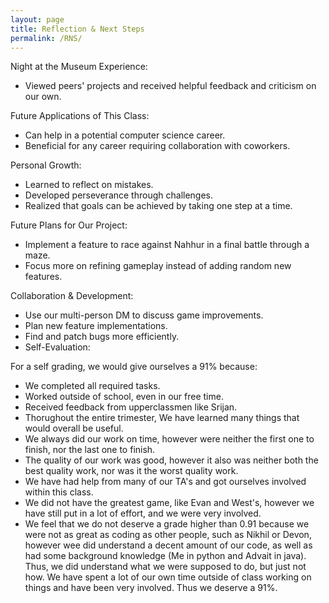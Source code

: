 ```yaml
---
layout: page
title: Reflection & Next Steps
permalink: /RNS/
---
```

Night at the Museum Experience:

- Viewed peers' projects and received helpful feedback and criticism on our own.

Future Applications of This Class:

- Can help in a potential computer science career.
- Beneficial for any career requiring collaboration with coworkers.

Personal Growth:

- Learned to reflect on mistakes.
- Developed perseverance through challenges.
- Realized that goals can be achieved by taking one step at a time.

Future Plans for Our Project:

- Implement a feature to race against Nahhur in a final battle through a maze.
- Focus more on refining gameplay instead of adding random new features.

Collaboration & Development:

- Use our multi-person DM to discuss game improvements.
- Plan new feature implementations.
- Find and patch bugs more efficiently.
- Self-Evaluation:

For a self grading, we would give ourselves a 91% because:

- We completed all required tasks.
- Worked outside of school, even in our free time.
- Received feedback from upperclassmen like Srijan.
- Thorughout the entire trimester, We have learned many things that would overall be useful. 
- We always did our work on time, however were neither the first one to finish, nor the last one to finish. 
- The quality of our work was good, however it also was neither both the best quality work, nor was it the worst quality work.
- We have had help from many of our TA's and got ourselves involved within this class.
- We did not have the greatest game, like Evan and West's, however we have still put in a lot of effort, and we were very involved.
- We feel that we do not deserve a grade higher than 0.91 because we were not as great as coding as other people, such as Nikhil or Devon, however wee did understand a decent amount of our code, as well as had some background knowledge (Me in python and Advait in java). Thus, we did understand what we were supposed to do, but just not how. We have spent a lot of our own time outside of class working on things and have been very involved. Thus we deserve a 91%.